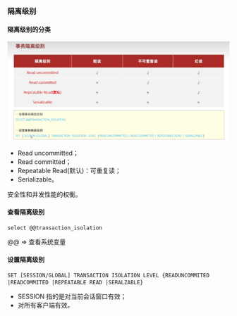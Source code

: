 ### 隔离级别
#### 隔离级别的分类
![](./imgs/isolation-level.png)

- Read uncommitted；
- Read committed；
- Repeatable Read(默认)：可重复读；
- Serializable。


安全性和并发性能的权衡。

#### 查看隔离级别
```
select @@transaction_isolation
```
@@ => 查看系统变量

#### 设置隔离级别
```
SET [SESSION/GLOBAL] TRANSACTION I5OLATION LEVEL {READUNCOMMITED |READCOMMITED |REPEATABLE READ |SERALZABLE}
```
- SESSION 指的是对当前会话窗口有效；
- 对所有客户端有效。